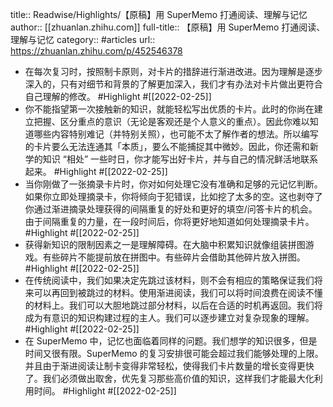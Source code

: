 title:: Readwise/Highlights/【原稿】用 SuperMemo 打通阅读、理解与记忆
author:: [[zhuanlan.zhihu.com]]
full-title:: 【原稿】用 SuperMemo 打通阅读、理解与记忆
category:: #articles
url:: https://zhuanlan.zhihu.com/p/452546378

- 在每次复习时，按照制卡原则，对卡片的措辞进行渐进改进。因为理解是逐步深入的，只有对细节和背景的了解更加深入，我们才有办法对卡片做出更符合自己理解的修改。 #Highlight #[[2022-02-25]]
- 你不能指望第一次接触新的知识，就能轻松写出优质的卡片。此时的你尚在建立把握、区分重点的意识（无论是客观还是个人意义的重点）。因此你难以知道哪些内容特别难记（并特别关照），也可能不太了解作者的想法。所以编写的卡片要么无法连通其「本质」，要么不能捕捉其中微妙。因此，你还需和新学的知识 “相处” 一些时日，你才能写出好卡片，并与自己的情况鲜活地联系起来。 #Highlight #[[2022-02-25]]
- 当你刚做了一张摘录卡片时，你对如何处理它没有准确和足够的元记忆判断。如果你立即处理摘录卡，你将倾向于犯错误，比如挖了太多的空。这也剥夺了你通过渐进摘录处理获得的间隔重复的好处和更好的填空/问答卡片的机会。由于间隔重复的力量，在一段时间后，你将更好地知道如何处理摘录卡片。 #Highlight #[[2022-02-25]]
- 获得新知识的限制因素之一是理解障碍。在大脑中积累知识就像组装拼图游戏。有些碎片不能提前放在拼图中。有些碎片会借助其他碎片放入拼图。 #Highlight #[[2022-02-25]]
- 在传统阅读中，我们如果决定先跳过该材料，则不会有相应的策略保证我们将来可以再回到被跳过的材料。使用渐进阅读，我们可以将时间浪费在阅读不懂的材料上。我们可以大胆地跳过部分材料，以后在合适的时机再返回。我们将成为有意识的知识构建过程的主人。我们可以逐步建立对复杂现象的理解。 #Highlight #[[2022-02-25]]
- 在 SuperMemo 中，记忆也面临着同样的问题。我们想学的知识很多，但是时间又很有限。SuperMemo 的复习安排很可能会超过我们能够处理的上限。并且由于渐进阅读让制卡变得非常轻松，使得我们卡片数量的增长变得更快了。我们必须做出取舍，优先复习那些高价值的知识，这样我们才能最大化利用时间。 #Highlight #[[2022-02-25]]